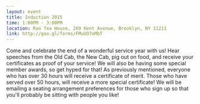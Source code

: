 ```yaml
---
layout: event
title: Induction 2015
time: 1:00PM - 3:00PM
location: Ran Tea House, 269 Kent Avenue, Brooklyn, NY 11211
link: http://goo.gl/forms/FMuUO7oMbT
---
```

Come and celebrate the end of a wonderful service year with us! Hear speeches from the Old Cab, the New Cab, pig out on food, and receive your certificates as proof of your service! We will also be having some special member awards, so get hyped for that! As previously mentioned, everyone who has over 30 hours will receive a certificate of merit. Those who have served over 50 hours, will receive a more special certificate! We will be emailing a seating arrangement preferences for those who sign up so that you'll probably be sitting with people you like!